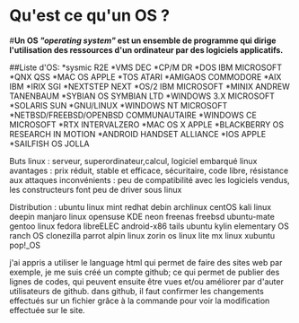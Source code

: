 Qu'est ce qu'un OS ?
==================
#__Un OS *"operating system"* est un ensemble de programme qui dirige l'utilisation des ressources d'un ordinateur par des logiciels applicatifs.__

##Liste d'OS:
*sysmic R2E
*VMS DEC
*CP/M DR
*DOS IBM MICROSOFT
*QNX QSS
*MAC OS APPLE
*TOS ATARI
*AMIGAOS COMMODORE
*AIX IBM
*IRIX SGI
*NEXTSTEP NEXT
*OS/2 IBM MICROSOFT
*MINIX ANDREW TANENBAUM
*SYBIAN OS SYMBIAN LTD
*WINDOWS 3.X MICROSOFT
*SOLARIS SUN
*GNU/LINUX
*WINDOWS NT MICROSOFT
*NETBSD/FREEBSD/OPENBSD COMMUNAUTAIRE
*WINDOWS CE MICROSOFT
*RTX INTERVALZERO
*MAC OS X APPLE
*BLACKBERRY OS RESEARCH IN MOTION
*ANDROID HANDSET ALLIANCE
*IOS APPLE
*SAILFISH OS JOLLA

Buts linux :
serveur, superordinateur,calcul, logiciel embarqué
linux
avantages : prix réduit, stable et efficace, sécuritaire, code libre, résistance aux attaques
inconvénients : peu de compatibilité avec les logiciels vendus, les constructeurs font peu de driver sous linux

Distribution : 
ubuntu
linux mint
redhat
debin
archlinux
centOS
kali linux
deepin
manjaro linux
opensuse
KDE neon
freenas
freebsd
ubuntu-mate
gentoo linux
fedora
libreELEC
android-x86
tails
ubuntu kylin
elementary OS
ranch OS
clonezilla
parrot
alpin linux
zorin os
linux lite
mx linux
xubuntu
pop!_OS

j'ai appris a utiliser le language html qui permet de faire des sites web par exemple, je me suis créé un compte github; ce qui permet de publier des lignes de codes, qui peuvent ensuite être vues et/ou améliorer par d'auter utilisateurs de github.
dans github, il faut confirmer les changements effectués sur un fichier grâce à la commande <commit> pour voir la modification effectuée sur le site.
